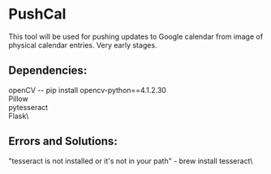 # PushCal
This tool will be used for pushing updates to Google calendar from image of physical calendar entries. Very early stages. 
## Dependencies:
openCV -- pip install opencv-python==4.1.2.30\
Pillow\
pytesseract\
Flask\
## Errors and Solutions:
"tesseract is not installed or it's not in your path" - brew install tesseract\
